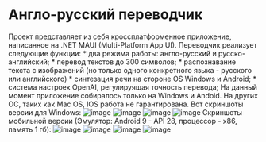 # Англо-русский переводчик
  Проект представляет из себя кроссплатформенное приложение, написанное на .NET MAUI (Multi-Platform App UI). Переводчик реализует следующие функции:
    * два режима работы: англо-русский и русско-английский;
    * перевод текстов до 300 символов;
    * распознавание текста с изображений (но только одного конкретного языка - русского или английского)
    * синтезация речи на стороне OS Windows и Android;
    * система настроек OpenAI, регулируящая точность перевода;
  На данный момент приложение собиралось только на Windows и Andoid. На других ОС, таких как Mac OS, IOS работа не гарантирована.
  Вот скриншоты версии для Windows:
  ![image](https://github.com/MVasili34/Translator_NET_MAUI_App/assets/117523384/4b5f2a3e-c396-4355-ac00-e3bce23cfeff)
  ![image](https://github.com/MVasili34/Translator_NET_MAUI_App/assets/117523384/6639b03b-ea0d-4f0a-a0e1-6a4446f6f8c6)
  ![image](https://github.com/MVasili34/Translator_NET_MAUI_App/assets/117523384/e8f8ef36-e862-46e4-869b-8637a635d65f)
  ![image](https://github.com/MVasili34/Translator_NET_MAUI_App/assets/117523384/fa4920cc-97f8-45e2-9f1a-14590040fa20)
  Скриншоты мобильной версии (Эмулятор: Android 9 - API 28, процессор - x86, память 1 гб):
  ![image](https://github.com/MVasili34/Translator_NET_MAUI_App/assets/117523384/0e4070b4-914f-4e7d-80cb-ac33bef0768b)
  ![image](https://github.com/MVasili34/Translator_NET_MAUI_App/assets/117523384/16df767a-6b34-427a-9f38-87b98e82e230)
  ![image](https://github.com/MVasili34/Translator_NET_MAUI_App/assets/117523384/d0c75ee7-86d0-4150-a915-9fefd082c9f5) 
  ![image](https://github.com/MVasili34/Translator_NET_MAUI_App/assets/117523384/3104d851-8650-4ff0-88d2-24106eac45b4)
